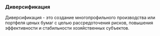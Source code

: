 ### Диверсификация 
Диверсификация - это создание
многопрофильного производства или портфеля ценых бумаг
с целью рассредоточения рисков,
повышения эффективности и стабильности хозяйственных субъектов.